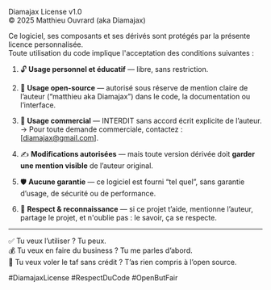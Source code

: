 Diamajax License v1.0  
© 2025 Matthieu Ouvrard (aka Diamajax)

Ce logiciel, ses composants et ses dérivés sont protégés par la présente licence personnalisée.  
Toute utilisation du code implique l'acceptation des conditions suivantes :

1. 🔓 **Usage personnel et éducatif** — libre, sans restriction.  
2. 🤝 **Usage open-source** — autorisé sous réserve de mention claire de l’auteur (“matthieu aka Diamajax”) dans le code, la documentation ou l’interface.
3. 💼 **Usage commercial** — INTERDIT sans accord écrit explicite de l’auteur.  
   → Pour toute demande commerciale, contactez : [diamajax@gmail.com].

4. ✍️ **Modifications autorisées** — mais toute version dérivée doit **garder une mention visible** de l’auteur original.  
5. 🛡️ **Aucune garantie** — ce logiciel est fourni “tel quel”, sans garantie d’usage, de sécurité ou de performance.
6. 🧠 **Respect & reconnaissance** — si ce projet t’aide, mentionne l’auteur, partage le projet, et n'oublie pas : le savoir, ça se respecte.

---

✅ Tu veux l’utiliser ? Tu peux.  
💰 Tu veux en faire du business ? Tu me parles d’abord.  
🚫 Tu veux voler le taf sans crédit ? T’as rien compris à l’open source.

#DiamajaxLicense #RespectDuCode #OpenButFair

